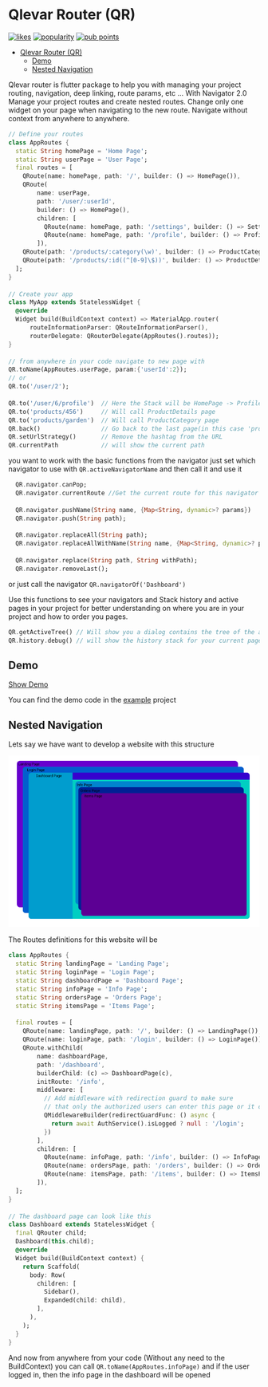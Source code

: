 # Qlevar Router (QR)

[![likes](https://badges.bar/qlevar_router/likes)](https://pub.dev/packages/qlevar_router)
[![popularity](https://badges.bar/qlevar_router/popularity)](https://pub.dev/packages/qlevar_router)
[![pub points](https://badges.bar/qlevar_router/pub%20points)](https://pub.dev/packages/qlevar_router)

- [Qlevar Router (QR)](#qlevar-router-qr)
  - [Demo](#demo)
  - [Nested Navigation](#nested-navigation)

Qlevar router is flutter package to help you with managing your project routing, navigation, deep linking, route params, etc ...
With Navigator 2.0 Manage your project routes and create nested routes. Change only one widget on your page when navigating to the new route. Navigate without context from anywhere to anywhere.

```dart
// Define your routes
class AppRoutes {
  static String homePage = 'Home Page';
  static String userPage = 'User Page';
  final routes = [
    QRoute(name: homePage, path: '/', builder: () => HomePage()),   
    QRoute(
        name: userPage,
        path: '/user/:userId',
        builder: () => HomePage(),
        children: [
          QRoute(name: homePage, path: '/settings', builder: () => SettingsPage()),
          QRoute(name: homePage, path: '/profile', builder: () => ProfilePage()),
        ]),
    QRoute(path: '/products/:category(\w)', builder: () => ProductCategory()),
    QRoute(path: '/products/:id((^[0-9]\$))', builder: () => ProductDetails()),
  ];
}

// Create your app
class MyApp extends StatelessWidget {
  @override
  Widget build(BuildContext context) => MaterialApp.router(
      routeInformationParser: QRouteInformationParser(),
      routerDelegate: QRouterDelegate(AppRoutes().routes));
}

// from anywhere in your code navigate to new page with
QR.toName(AppRoutes.userPage, param:{'userId':2});
// or
QR.to('/user/2');

QR.to('/user/6/profile')  // Here the Stack will be HomePage -> ProfilePage()
QR.to('products/456')     // Will call ProductDetails page
QR.to('products/garden')  // Will call ProductCategory page
QR.back()                 // Go back to the last page(in this case 'products/456')
QR.setUrlStrategy()       // Remove the hashtag from the URL
QR.currentPath            // will show the current path 
```

you want to work with the basic functions from the navigator just set which navigator to use with `QR.activeNavigatorName` and then call it and use it

```dart
  QR.navigator.canPop;
  QR.navigator.currentRoute //Get the current route for this navigator

  QR.navigator.pushName(String name, {Map<String, dynamic>? params})
  QR.navigator.push(String path);

  QR.navigator.replaceAll(String path);
  QR.navigator.replaceAllWithName(String name, {Map<String, dynamic>? params});

  QR.navigator.replace(String path, String withPath);
  QR.navigator.removeLast();
```

or just call the navigator `QR.navigatorOf('Dashboard')`

Use this functions to see your navigators and Stack history and active pages in your project for better understanding on where you are in your project and how to order you pages.

```dart
QR.getActiveTree() // Will show you a dialog contains the tree of the active navigator and pages
QR.history.debug() // will show the history stack for your current page.
```

## Demo

[Show Demo](https://https://routerexample.qlevar.de)

You can find the demo code in the [example](https://github.com/SchabanBo/qlevar_router/tree/master/example/lib) project

## Nested Navigation

Lets say we have want to develop a website with this structure

![Dashboard](assets/dashboard.png)

The Routes definitions for this website will be

```dart
class AppRoutes {
  static String landingPage = 'Landing Page';
  static String loginPage = 'Login Page';
  static String dashboardPage = 'Dashboard Page';
  static String infoPage = 'Info Page';
  static String ordersPage = 'Orders Page';
  static String itemsPage = 'Items Page';

  final routes = [
    QRoute(name: landingPage, path: '/', builder: () => LandingPage()),
    QRoute(name: loginPage, path: '/login', builder: () => LoginPage()),
    QRoute.withChild(
        name: dashboardPage,
        path: '/dashboard',
        builderChild: (c) => DashboardPage(c),
        initRoute: '/info',
        middleware: [
          // Add middleware with redirection guard to make sure
          // that only the authorized users can enter this page or it children
          QMiddlewareBuilder(redirectGuardFunc: () async {
            return await AuthService().isLogged ? null : '/login';
          })
        ],
        children: [
          QRoute(name: infoPage, path: '/info', builder: () => InfoPage()),
          QRoute(name: ordersPage, path: '/orders', builder: () => OrdersPage()),
          QRoute(name: itemsPage, path: '/items', builder: () => ItemsPage()),
        ]),
  ];
}

// The dashboard page can look like this
class Dashboard extends StatelessWidget {
  final QRouter child;
  Dashboard(this.child);
  @override
  Widget build(BuildContext context) {
    return Scaffold(
      body: Row(
        children: [
          Sidebar(),
          Expanded(child: child),
        ],
      ),
    );
  }
}

```

And now from anywhere from your code (Without any need to the BuildContext) you can call `QR.toName(AppRoutes.infoPage)` and if the user logged in, then the info page in the dashboard will be opened
